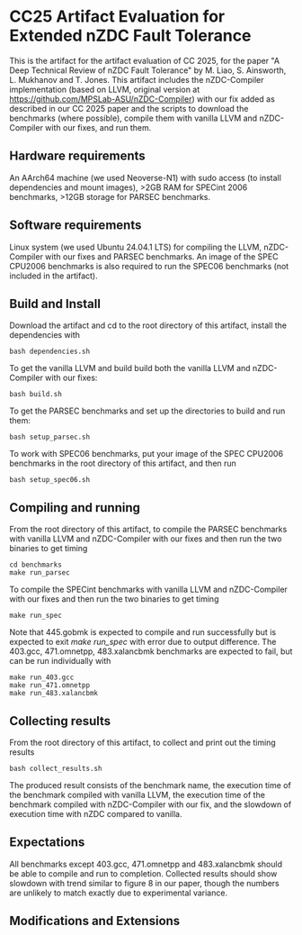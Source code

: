 # CC25 Artifact Evaluation for Extended nZDC Fault Tolerance
This is the artifact for the artifact evaluation of CC 2025, for the paper "A Deep Technical Review of nZDC Fault Tolerance" by M. Liao, S. Ainsworth, L. Mukhanov and T. Jones. This artifact includes the nZDC-Compiler implementation (based on LLVM, original version at https://github.com/MPSLab-ASU/nZDC-Compiler) with our fix added as described in our CC 2025 paper and the scripts to download the benchmarks (where possible), compile them with vanilla LLVM and nZDC-Compiler with our fixes, and run them.

## Hardware requirements
An AArch64 machine (we used Neoverse-N1) with sudo access (to install dependencies and mount images), >2GB RAM for SPECint 2006 benchmarks, >12GB storage for PARSEC benchmarks.

## Software requirements
Linux system (we used Ubuntu 24.04.1 LTS) for compiling the LLVM, nZDC-Compiler with our fixes and PARSEC benchmarks. An image of the SPEC CPU2006 benchmarks is also required to run the SPEC06 benchmarks (not included in the artifact). 

## Build and Install
Download the artifact and cd to the root directory of this artifact, install the dependencies with
```
bash dependencies.sh
```

To get the vanilla LLVM and build build both the vanilla LLVM and nZDC-Compiler with our fixes:
```
bash build.sh
```

To get the PARSEC benchmarks and set up the directories to build and run them:
```
bash setup_parsec.sh
```

To work with SPEC06 benchmarks, put your image of the SPEC CPU2006 benchmarks in the root directory of this artifact, and then run
```
bash setup_spec06.sh
```

## Compiling and running
From the root directory of this artifact, to compile the PARSEC benchmarks with vanilla LLVM and nZDC-Compiler with our fixes and then run the two binaries to get timing
```
cd benchmarks
make run_parsec
```

To compile the SPECint benchmarks with vanilla LLVM and nZDC-Compiler with our fixes and then run the two binaries to get timing
```
make run_spec
```
Note that 445.gobmk is expected to compile and run successfully but is expected to exit *make run_spec* with error due to output difference.
The 403.gcc, 471.omnetpp, 483.xalancbmk benchmarks are expected to fail, but can be run individually with
```
make run_403.gcc
make run_471.omnetpp
make run_483.xalancbmk
```

## Collecting results
From the root directory of this artifact, to collect and print out the timing results
```
bash collect_results.sh
```
The produced result consists of the benchmark name, the execution time of the benchmark compiled with vanilla LLVM, the execution time of the benchmark compiled with nZDC-Compiler with our fix, and the slowdown of execution time with nZDC compared to vanilla.

## Expectations
All benchmarks except 403.gcc, 471.omnetpp and 483.xalancbmk should be able to compile and run to completion.
Collected results should show slowdown with trend similar to figure 8 in our paper, though the numbers are unlikely to match exactly due to experimental variance.

## Modifications and Extensions

